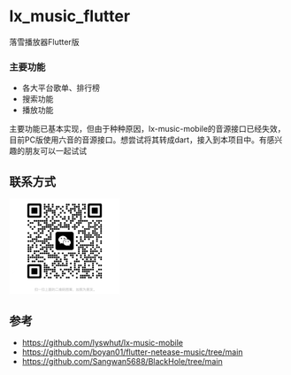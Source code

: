# lx_music_flutter

落雪播放器Flutter版


### 主要功能

- 各大平台歌单、排行榜
- 搜索功能
- 播放功能

主要功能已基本实现，但由于种种原因，lx-music-mobile的音源接口已经失效，目前PC版使用六音的音源接口。想尝试将其转成dart，接入到本项目中。有感兴趣的朋友可以一起试试





## 联系方式

<img src="./wechat.jpg" width="200px">


## 参考

- https://github.com/lyswhut/lx-music-mobile
- https://github.com/boyan01/flutter-netease-music/tree/main
- https://github.com/Sangwan5688/BlackHole/tree/main
